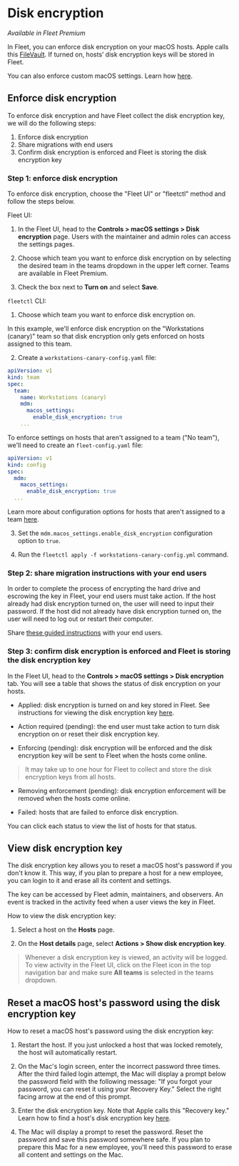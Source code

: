 # Disk encryption

_Available in Fleet Premium_

In Fleet, you can enforce disk encryption on your macOS hosts. Apple calls this [FileVault](https://support.apple.com/en-us/HT204837). If turned on, hosts’ disk encryption keys will be stored in Fleet.

You can also enforce custom macOS settings. Learn how [here](./MDM-custom-macOS-settings.md).

## Enforce disk encryption

To enforce disk encryption and have Fleet collect the disk encryption key, we will do the following steps:

1. Enforce disk encryption
2. Share migrations with end users
2. Confirm disk encryption is enforced and Fleet is storing the disk encryption key

### Step 1: enforce disk encryption

To enforce disk encryption, choose the "Fleet UI" or "fleetctl" method and follow the steps below.

Fleet UI:

1. In the Fleet UI, head to the **Controls > macOS settings > Disk encryption** page. Users with the maintainer and admin roles can access the settings pages.

2. Choose which team you want to enforce disk encryption on by selecting the desired team in the teams dropdown in the upper left corner. Teams are available in Fleet Premium.

3. Check the box next to **Turn on** and select **Save**.

`fleetctl` CLI:

1. Choose which team you want to enforce disk encryption on.

In this example, we'll enforce disk encryption on the "Workstations (canary)" team so that disk encryption only gets enforced on hosts assigned to this team.

2. Create a `workstations-canary-config.yaml` file:

```yaml
apiVersion: v1
kind: team
spec:
  team:
    name: Workstations (canary)
    mdm:
      macos_settings:
        enable_disk_encryption: true
    ...
```

To enforce settings on hosts that aren't assigned to a team ("No team"), we'll need to create an `fleet-config.yaml` file:

```yaml
apiVersion: v1
kind: config
spec:
  mdm:
    macos_settings:
      enable_disk_encryption: true
  ...
```

Learn more about configuration options for hosts that aren't assigned to a team [here](./configuration-files/README.md#organization-settings).

3. Set the `mdm.macos_settings.enable_disk_encryption` configuration option to `true`.

4. Run the `fleetctl apply -f workstations-canary-config.yml` command.

### Step 2: share migration instructions with your end users

In order to complete the process of encrypting the hard drive and escrowing the key in Fleet, your end users must take action. If the host already had disk encryption turned on, the user will need to input their password. If the host did not already have disk encryption turned on, the user will need to log out or restart their computer.

Share [these guided instructions](./MDM-migration-guide.md#how-to-turn-on-disk-encryption) with your end users.

### Step 3: confirm disk encryption is enforced and Fleet is storing the disk encryption key

In the Fleet UI, head to the **Controls > macOS settings > Disk encryption** tab. You will see a table that shows the status of disk encryption on your hosts. 

* Applied: disk encryption is turned on and key stored in Fleet. See instructions for viewing the disk encryption key [here](#view-disk-encryption-key).

* Action required (pending): the end user must take action to turn disk encryption on or reset their disk encryption key. 

* Enforcing (pending): disk encryption will be enforced and the disk encryption key will be sent to Fleet when the hosts come online.

> It may take up to one hour for Fleet to collect and store the disk encryption keys from all hosts.

* Removing enforcement (pending): disk encryption enforcement will be removed when the hosts come online. 

* Failed: hosts that are failed to enforce disk encryption. 

You can click each status to view the list of hosts for that status.

## View disk encryption key

The disk encryption key allows you to reset a macOS host's password if you don't know it. This way, if you plan to prepare a host for a new employee, you can login to it and erase all its content and settings.

The key can be accessed by Fleet admin, maintainers, and observers. An event is tracked in the activity feed when a user views the key in Fleet.

How to view the disk encryption key:

1. Select a host on the **Hosts** page.

2. On the **Host details** page, select **Actions > Show disk encryption key**.

> Whenever a disk encryption key is viewed, an activity will be logged. To view activity in the Fleet UI, click on the Fleet icon in the top navigation bar and make sure **All teams** is selected in the teams dropdown.

## Reset a macOS host's password using the disk encryption key

How to reset a macOS host's password using the disk encryption key:

1. Restart the host. If you just unlocked a host that was locked remotely, the host will automatically restart.

2. On the Mac's login screen, enter the incorrect password three times. After the third failed login attempt, the Mac will display a prompt below the password field with the following message: "If you forgot your password, you can reset it using your Recovery Key." Select the right facing arrow at the end of this prompt.

3. Enter the disk encryption key. Note that Apple calls this "Recovery key." Learn how to find a host's disk encryption key [here](#view-disk-encryption-key).

4. The Mac will display a prompt to reset the password. Reset the password and save this password somewhere safe. If you plan to prepare this Mac for a new employee, you'll need this password to erase all content and settings on the Mac.

<meta name="pageOrderInSection" value="1503">
<meta name="title" value="MDM disk encryption">
<meta name="description" value="Learn how to enforce disk encryption on macOS hosts and manage encryption keys with Fleet Premium.">
<meta name="navSection" value="Device management">